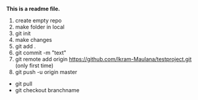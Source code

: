 **This is a readme file.**

1. create empty repo
2. make folder in local
3. git init
4. make changes
5. git add .
6. git commit -m "text"
7. git remote add origin https://github.com/Ikram-Maulana/testproject.git (only first time)
8. git push -u origin master

- git pull
- git checkout branchname